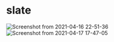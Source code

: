 # slate
![Screenshot from 2021-04-16 22-51-36](https://user-images.githubusercontent.com/56605804/115114957-84bcf000-9faf-11eb-822a-8a20e3850275.png)
![Screenshot from 2021-04-17 17-47-05](https://user-images.githubusercontent.com/56605804/115114961-88e90d80-9faf-11eb-9100-c4725de739e8.png)


